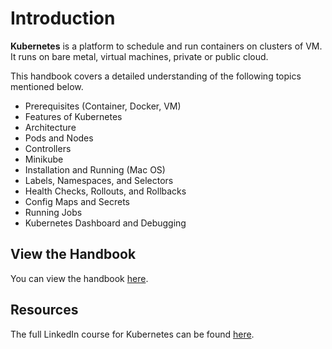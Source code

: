 # Introduction

**Kubernetes** is a platform to schedule and run containers on clusters of VM. It runs on bare metal, virtual machines, private or public cloud.

This handbook covers a detailed understanding of the following topics mentioned below.

* Prerequisites \(Container, Docker, VM\)
* Features of Kubernetes
* Architecture
* Pods and Nodes
* Controllers
* Minikube
* Installation and Running \(Mac OS\)
* Labels, Namespaces, and Selectors
* Health Checks, Rollouts, and Rollbacks
* Config Maps and Secrets
* Running Jobs
* Kubernetes Dashboard and Debugging

## View the Handbook

You can view the handbook [here](https://amdocs-1.gitbook.io/kubernetes-handbook/). 

## Resources

The full LinkedIn course for Kubernetes can be found [here](https://www.linkedin.com/learning/learning-kubernetes/welcome?u=105858922).

